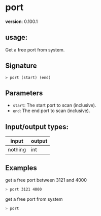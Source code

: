 # port

**version**: 0.100.1

## **usage**:

Get a free port from system.

## Signature

`> port (start) (end)`

## Parameters

- `start`: The start port to scan (inclusive).
- `end`: The end port to scan (inclusive).

## Input/output types:

| input   | output |
| ------- | ------ |
| nothing | int    |

## Examples

get a free port between 3121 and 4000

```bash
> port 3121 4000
```

get a free port from system

```bash
> port
```
